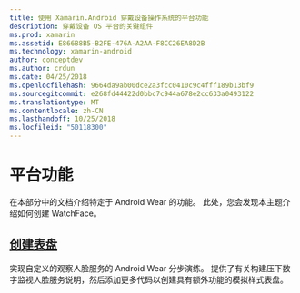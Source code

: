 ```yaml
---
title: 使用 Xamarin.Android 穿戴设备操作系统的平台功能
description: 穿戴设备 OS 平台的关键组件
ms.prod: xamarin
ms.assetid: E86688B5-B2FE-476A-A2AA-F8CC26EA8D2B
ms.technology: xamarin-android
author: conceptdev
ms.author: crdun
ms.date: 04/25/2018
ms.openlocfilehash: 9664da9ab00dce2a3fcc0410c9c4fff189b13bf9
ms.sourcegitcommit: e268fd44422d0bbc7c944a678e2cc633a0493122
ms.translationtype: MT
ms.contentlocale: zh-CN
ms.lasthandoff: 10/25/2018
ms.locfileid: "50118300"
---
```

# <a name="platform-features"></a>平台功能

在本部分中的文档介绍特定于 Android Wear 的功能。 此处，您会发现本主题介绍如何创建 WatchFace。
 
##  <a name="creating-a-watch-faceandroidwearplatformcreating-a-watchfacemd"></a>[创建表盘](~/android/wear/platform/creating-a-watchface.md)

实现自定义的观察人脸服务的 Android Wear 分步演练。 提供了有关构建压下数字监视人脸服务说明，然后添加更多代码以创建具有额外功能的模拟样式表盘。

